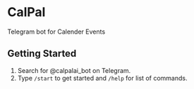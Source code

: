 # CalPal
Telegram bot for Calender Events

## Getting Started

1. Search for @calpalai_bot on Telegram.
2. Type `/start` to get started and `/help` for list of commands.
